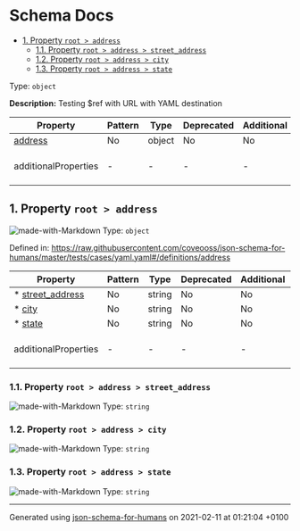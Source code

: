 # Schema Docs

- [1. Property `root > address`](#address)
  - [1.1. Property `root > address > street_address`](#address_street_address)
  - [1.2. Property `root > address > city`](#address_city)
  - [1.3. Property `root > address > state`](#address_state)

Type: `object`

**Description:** Testing $ref with URL with YAML destination

| Property | Pattern | Type | Deprecated | Additional | Description |
| -------- | ------- | ---- | ---------- | ---------- | ----------- |
| [address](#address)|No|object|No| No|-|
  | additionalProperties | - | - | - | - |  [![made-with-Markdown](https://img.shields.io/badge/Any%20type-allowed-green)](# "Additional Properties of any type are allowed.") | - |        

## <a name="address"></a>1. Property `root > address`

![made-with-Markdown](https://img.shields.io/badge/Optional-yellow)
Type: `object`

Defined in: https://raw.githubusercontent.com/coveooss/json-schema-for-humans/master/tests/cases/yaml.yaml#/definitions/address

| Property | Pattern | Type | Deprecated | Additional | Description |
| -------- | ------- | ---- | ---------- | ---------- | ----------- |
|*  [street_address](#address_street_address)|No|string|No| No|-|
|*  [city](#address_city)|No|string|No| No|-|
|*  [state](#address_state)|No|string|No| No|-|
  | additionalProperties | - | - | - | - |  [![made-with-Markdown](https://img.shields.io/badge/Any%20type-allowed-green)](# "Additional Properties of any type are allowed.") | - |        

### <a name="address_street_address"></a>1.1. Property `root > address > street_address`

![made-with-Markdown](https://img.shields.io/badge/Required-blue)
Type: `string`

### <a name="address_city"></a>1.2. Property `root > address > city`

![made-with-Markdown](https://img.shields.io/badge/Required-blue)
Type: `string`

### <a name="address_state"></a>1.3. Property `root > address > state`

![made-with-Markdown](https://img.shields.io/badge/Required-blue)
Type: `string`

----------------------------------------------------------------------------------------------------------------------------
Generated using [json-schema-for-humans](https://github.com/coveooss/json-schema-for-humans) on 2021-02-11 at 01:21:04 +0100